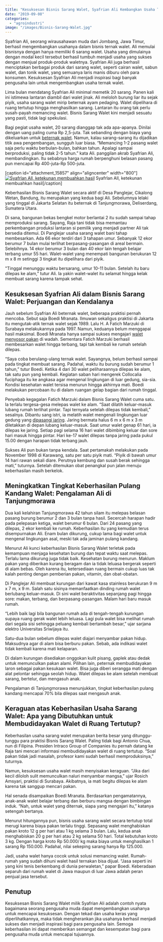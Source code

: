 ```yaml
---
title: "Kesuksesan Bisnis Sarang Walet, Syafrian Ali Kembangkan Usaha Ternak Walet"
date: "2019-09-08"
categories: 
  - "agroindustri"
image: "/images/Bisnis-Sarang-Walet.jpg"
---
```


Syafrian Ali, seorang wirausahawan muda dari Jombang, Jawa Timur, berhasil mengembangkan usahanya dalam bisnis ternak walet. Ali memulai bisnisnya dengan hanya memiliki 6 sarang walet. Usaha yang dimulainya dengan modal kecil tersebut berhasil tumbuh menjadi usaha yang sukses dengan menjual produk-produk waletnya. Syafrian Ali juga berhasil menciptakan berbagai produk dari sarang walet, seperti cairan walet, sabun walet, dan tonik walet, yang semuanya laris manis diburu oleh para konsumen. Kesuksesan Syafrian Ali menjadi inspirasi bagi banyak pengusaha lain untuk mengembangkan usaha ternak walet.

Lima bulan mendatang Syafrian Ali minimal memetik 20 sarang. Panen kali ini istimewa lantaran diambil dari walet jinak. Ali meloloh burung liar itu sejak piyik, usaha sarang walet mirip beternak ayam pedaging. Walet dipelihara di ruang tertutup hingga menghasilkan sarang. Lantaran itu orang tak perlu susah-payah memancing walet. Bisnis Sarang Walet kini menjadi sesuatu yang pasti, tidak lagi spekulasi.

Bagi pegiat usaha walet, 20 sarang dianggap tak ada apa-apanya. Dinilai dengan uang paling cuma Rp 2,5-juta. Tak sebanding dengan biaya yang dikeluarkan untuk [beternak walet](http://localhost/mitra/alih-fungsi-ruko-menjadi-sarang-walet.html). Namun, kalau sarang-sarang itu dijadikan titik awa pengembangan, sungguh luar biasa. “Memancing 1-2 pasang walet saja perlu waktu berbulan-bulan, bahkan tahun. Apalagi sampai berproduksi, paling tidak 2-5 tahun.” kata Ali. panggilan akrab Syafrian Ali, membandingkan. Itu sebabnya harga rumah berpenghuni belasan pasang pun mencapai Rp 400-juta-Rp 500-juta.

\[caption id="attachment\_15857" align="aligncenter" width="800"\][![Syafrlan All, ketekunan membuahkan hasil](/images/walet_800x493.jpg)](http://localhost/mitra/wp-content/uploads/2019/09/walet_800x493.jpg) Syafrlan All, ketekunan membuahkan hasil\[/caption\]

Keberhasilan Bisnis Sarang Walet secara aktif di Desa Panglejar, Cikalong Wetan, Bandung, itu merupakan yang kedua bagi Ali. Sebelumnya lelaki yang tinggal di Jakarta Selatan itu beternak di Tanjungmorawa, Deliserdang, Sumatera Utara.

Di sana, bangunan bekas bengkel motor berlantai 2 itu sudah sampai tahap memproduksi sarang. Sayang, Raja tani tidak bisa memantau perkembangan produksi lantaran si pemilik yang menjadi partner Ali tak bersedia ditemui. Di Panglejar usaha sarang walet bani tahap membesarkan. Ada 66 ekor terdiri dari 3 tahapan umur. Sebanyak 12 ekor berumur 7 bulan mulai terlihat berpasang-pasangan di areal bermain. Selebihnya. 14 ekor berumur 3 bulan dan 40 ekor lain tengah belajar terbang umur 55 hari. Walet-walet yang menempati bangunan berukuran 12 m x 8 m setinggi 3 tingkat itu dipelihara dari piyik.

"Tinggal menunggu waktu bersarang, umur 10-11 bulan. Setelah itu baru dilepas ke alam,” tutur Ali. Ia yakin walet-walet itu selamat hingga kelak membuat sarang karena tampak sehat.

## Kesuksesan Syafrian Ali dalam Bisnis Sarang Walet: Perjuangan dan Kendalanya

Jauh sebelum Syafrian Ali beternak walet, beberapa praktisi pernah mencoba. Sebut saja Boedi Mranata. Ilmuwan sekaligus praktisi di Jakarta itu mengutak-atik ternak walet sejak 1989. Lalu H. A Fatich Marzuki di Surabaya melakukannya pada 1997. Namun, keduanya belum menggapai hasil maksimal. Boedi Mranata hanya sampai sukses mengajari [walet menyosor pakan](http://localhost/mitra/cantik-dan-sehat-berkat-liur-walet.html) di wadah. Sementara Fatich Marzuki berhasil membesarkan walet hingga terbang, tapi tak kembali ke rumah setelah dilepas.

“Saya coba berulang-ulang ternak walet. Sayangnya, belum berhasil sampai pada tingkat membuat sarang. Padahal, waktu itu burung sudah berumur 1 tahun,” tutur Boedi. Ketika 4 dari 30 walet peliharaannya dilepas ke alam, tak satu pun yang kembali. Kegiatan saban hari mengerek Collocalia fuciphaga itu ke angkasa agar mengenal lingkungan di luar gedung, sia-sia. Kondisi kesehatan walet tersisa menurun hingga akhirnya mati. Boedi melakukan percobaan itu di dalam ruangan gelap bagian dari rumah tinggal.

Penyebab kegagalan Fatich Marzuki dalam Bisnis Sarang Walet cuma satu. Ia terlalu tergesa-gesa melepas walet ke alam. “Saat dilatih keluar-masuk lubang rumah terlihat pintar. Tapi ternyata setelah dilepas tidak kembali,” sesalnya. Dibantu sang istri, ia melatih walet mengenali lingkungan luar gedung yang [dipasangi jaring](http://localhost/mitra/kain-sekat-ruang-inap-rumah-walet.html). Jaring bermata halus 6 m x 6 m x 3 m diletakkan di depan lubang keluar-masuk. Saat umur walet genap 61 hari, ia dilepas ke jaring. Setiap pagi selama 16 hari walet dibimbing keluar dan sore hari masuk hingga pintar. Hari ke-17 walet dilepas tanpa jaring pada pukul 15.00 dengan harapan tidak terbang jauh.

Sukses Ali pun bukan tanpa kendala. Saat pertamakah melakukan pada November 1998 di Karawang, satu per satu piyik mati. “Piyik di bawah umur 14 hari rawan sekali diare. Perutnya kembung dan susah berak sehingga mati,” tuturnya. Setelah ditemukan obat penangkal pun jalan menuju keberhasilan masih berkelok.

## Meningkatkan Tingkat Keberhasilan Pulang Kandang Walet: Pengalaman Ali di Tanjungmorawa

Dua kali kelahiran Tanjungmorawa 42 tahun silam itu melepas belasan pasang burung berumur 2 dan 3 bulan tanpa hasil. Secercah harapan hadir pada pelepasan ketiga, walet berumur 6 bulan. Dari 24 pasang yang dilepas, 2 ekor kembali ke rumah. Keberhasilan itu yang kemudian terus disempurnakan Ali. Enam bulan dikurung, cukup lama bagi walet untuk mengenal lingkungan asal, meski tak ada jaminan pulang kandang.

Menurut Ali kunci keberhasilan Bisnis Sarang Walet terletak pada kemampuan menjaga kesehatan burung dan tepat waktu saat melepas. Terlalu lama dikurung juga tidak baik. Kesehatan burung menurun. Maklum pakan yang diberikan kurang beragam dan ia tidak leluasa bergerak seperti di alam bebas. Oleh karena itu, ketersediaan ruang bermain cukup luas tak kalah penting dengan pemberian pakan, vitamin, dan obat-obatan.

Di Panglejar Ali membuat kurungan dari kawat kasa stainless berukuran 9 m x 7 m, x 9 m. Salah satu sisinya memanfaatkan dinding rumah walet berlubang keluar-masuk. Di sini walet beraktivitas sepanjang pagi hingga sore: makan, terbang, dan berpasang-pasangan. Malam hari baru masuk rumah.

“Lebih baik lagi bila bangunan rumah ada di tengah-tengah kurungan supaya ruang gerak walet lebih leluasa. Lagi pula walet bisa melihat rumah dari segala sisi sehingga peluang kembali bertambah besar,” ujar sarjana elektro Universitas Sriwijaya itu.

Satu-dua bulan sebelum dilepas walet diajari menyambar pakan hidup. Maksudnya agar di alam bisa berburu pakan. Sebab, ada indikasi walet tidak kembali karena mati kelaparan.

Di dalam kurungan disediakan onggokan kulit pisang, gaplek atau dedak untuk memunculkan pakan alami. Pilihan lain, peternak membudidayakan laron sebagai pakan kesukaan walet. Bisa juga diberi serangga mati dengan alat pelontar sehingga seolah hidup. Walet dilepas ke alam setelah membuat sarang, bertelur, dan mengasuh anak.

Pengalaman di Tanjungmorawa menunjukkan, tingkat keberhasilan pulang kandang mencapai 70% bila dilepas saat mengasuh anak.

## Keraguan atas Keberhasilan Usaha Sarang Walet: Apa yang Dibutuhkan untuk Membudidayakan Walet di Ruang Tertutup?

Keberhasilan usaha sarang walet merupakan berita besar yang ditunggu-tunggu para praktisi Bisnis Sarang Walet. Paling tidak bagi Antonio Chua, nun di Filipina. Presiden Intraco Group of Companies itu pernah datang ke Raja tani mencari informasi membudidayakan walet di ruang tertutup. “Soal pakan tidak jadi masalah, profesor kami sudah berhasil memproduksinya,” tuturnya.

Namun, kesuksesan usaha walet masih menyisakan keraguan. “Jika dari kecil diloloh sulit memunculkan naluri menyambar mangsa,” ujar Rosich Amsyari, praktisi di Surabaya. Akibatnya, ia mati begitu dilepas ke alam karena tak sanggup mencari pakan.

Hal senada disampaikan Boedi Mranata. Berdasarkan pengamatannya, anak-anak walet belajar terbang dan berburu mangsa dengan bimbingan induk. “Nah, untuk walet yang diternak, siapa yang mengajari itu,” katanya setengah bertanya.

Menurut hitungannya pun, bisnis usaha sarang walet secara tertutup total merugi karena biaya pakan terlalu tinggi. Sepasang walet menghabiskan pakan kroto 12 g per hari atau 1 kg selama 3 bulan. Lalu, kedua anak menghabiskan 20 g per hari atau 2 kg selama 50 hari. Total kebutuhan kroto 3 kg. Dengan harga kroto Rp 50.000/ kg maka biaya untuk menghasilkan 1 sarang Rp 150.000. Padahal, nilai sekeping sarang hanya Rp 125.000.

Jadi, usaha walet hanya cocok untuk solusi memancing walet. Rumah-rumah yang sudah dihuni walet hasil ternakan bisa dijual. “Jasa seperti ini yang kini tenis berkembang di dunia perwaletan,” papar Boedi. Keberadaan separuh dari rumah walet di Jawa maupun di luar Jawa adalah peran penjual jasa tersebut.

## Penutup

Kesuksesan Bisnis Sarang Walet milik Syafrian Ali adalah contoh nyata bagaimana seorang pengusaha muda dapat mengembangkan usahanya untuk mencapai kesuksesan. Dengan tekad dan usaha keras yang diperlihatkannya, maka tidak mengherankan jika usahanya berhasil menjadi sukses dan menjadi inspirasi bagi para pengusaha lain. Semoga keberhasilan ini dapat memberikan semangat dan kesempatan bagi para pengusaha muda untuk mencapai tujuannya.
